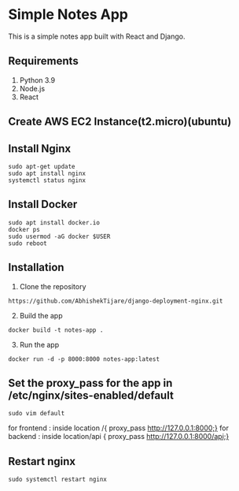 # Simple Notes App
This is a simple notes app built with React and Django.

## Requirements
1. Python 3.9
2. Node.js
3. React

## Create AWS EC2 Instance(t2.micro)(ubuntu)
## Install Nginx
```
sudo apt-get update
sudo apt install nginx
systemctl status nginx
```
## Install Docker
```
sudo apt install docker.io
docker ps
sudo usermod -aG docker $USER
sudo reboot
```
## Installation
1. Clone the repository
```
https://github.com/AbhishekTijare/django-deployment-nginx.git
```

2. Build the app
```
docker build -t notes-app .
```

3. Run the app
```
docker run -d -p 8000:8000 notes-app:latest
```

## Set the proxy_pass for the app in /etc/nginx/sites-enabled/default
```
sudo vim default
```
for frontend :
inside location /{ proxy_pass http://127.0.0.1:8000;}
for backend :
inside location/api { proxy_pass http://127.0.0.1:8000/api;}

## Restart nginx
```
sudo systemctl restart nginx
```
